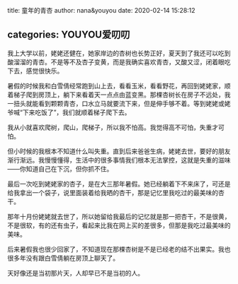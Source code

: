 title: 童年的青杏
author: nana&youyou
date: 2020-02-14 15:28:12

categories: YOUYOU爱叨叨
---
我上大学以前，姥姥还健在，她家岸边的杏树也长势正好，夏天到了我还可以吃到酸溜溜的青杏。不是等不及杏子变黄，而是我确实喜欢青杏，又酸又涩，闭着眼吃下去，感觉很快乐。<!--more-->

暑假的时候我和白雪倩经常跑到山上去，看看玉米，看看野花，再回到姥姥家，顺着梯子爬到房顶上，躺下来看着天一点点由蓝变黑。那棵杏树长在房子不远处，我一扭头就能看到颗颗青杏，口水立马就要流下来，但是伸手够不着。等到姥姥或姥爷喊“下来吃饭了”，我们就顺着梯子爬下去。

我从小就喜欢爬树，爬山，爬梯子，所以我不怕高。我觉得高不可怕，失重才可怕。

但小时候的我根本不知道什么叫失重。直到后来爸爸生病，姥姥去世，要好的朋友渐行渐远。我慢慢懂得，生活中的很多事情我们根本无法掌控，这就是失重的滋味——你知道自己在下沉，但你抓不住。

最后一次吃到姥姥家的杏子，是在大三那年暑假。她已经躺着下不来床了，可还是给我拿出一个袋子，说里面装着给我晒的杏干，那是记忆里我吃过的最美味的杏干。

那年十月份姥姥就去世了，所以她留给我最后的记忆就是那一把杏干，不是很黄，不是很软，有的还有虫子，看起来比我在网上买的差很多，但那是我吃过最美味的美味。

后来暑假我也很少回家了，不知道现在那棵杏树是不是已经老的结不出果实。我也很多年没有跟白雪倩躺在房顶上聊天了。

天好像还是当初那片天，人却早已不是当初的人。